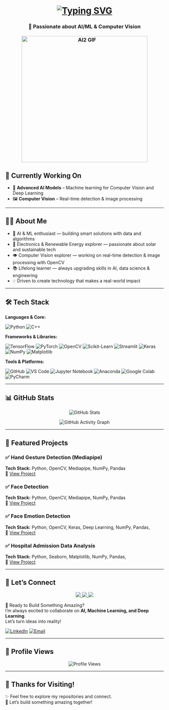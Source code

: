 # <h1 align="center"> [![Typing SVG](https://readme-typing-svg.demolab.com?font=Fira+Code&weight=500&size=32&pause=1000&color=00CCFF&center=true&vCenter=true&width=435&lines=Hi%2C+I+am+Manaal+Khan;AI%2FML+Enthusiast;Deep+Learning;Computer+Vision)](https://git.io/typing-svg)

<h3 align="center"> 🤖 Passionate about AI/ML & Computer Vision <br><br>


<img src="ai2.gif" alt="AI2 GIF" width="400"/>


## 🔭 Currently Working On
- 🤖 **Advanced AI Models** – Machine learning for Computer Vision and Deep Learning 
- 🖼 **Computer Vision** – Real-time detection & image processing  

---

## 👨‍💻 About Me
- 🤖 AI & ML enthusiast — building smart solutions with data and algorithms
- 🔋 Electronics & Renewable Energy explorer — passionate about solar and sustainable tech
- 👁️ Computer Vision explorer — working on real-time detection & image processing with OpenCV   
- 📚 Lifelong learner — always upgrading skills in AI, data science & engineering  
- 💡 Driven to create technology that makes a real-world impact  

---

## 🛠️ Tech Stack  

**Languages & Core:**  

![Python](https://img.shields.io/badge/Python-3670A0?style=for-the-badge&logo=python&logoColor=ffdd54) ![C++](https://img.shields.io/badge/C++-00599C?style=for-the-badge&logo=cplusplus&logoColor=white)  

**Frameworks & Libraries:**  

![TensorFlow](https://img.shields.io/badge/TensorFlow-FF6F00?style=for-the-badge&logo=tensorflow&logoColor=white) ![PyTorch](https://img.shields.io/badge/PyTorch-EE4C2C?style=for-the-badge&logo=pytorch&logoColor=white) ![OpenCV](https://img.shields.io/badge/OpenCV-27338e?style=for-the-badge&logo=opencv&logoColor=white) ![Scikit-Learn](https://img.shields.io/badge/Scikit--Learn-F7931E?style=for-the-badge&logo=scikit-learn&logoColor=white) ![Streamlit](https://img.shields.io/badge/Streamlit-FF4B4B?style=for-the-badge&logo=streamlit&logoColor=white) ![Keras](https://img.shields.io/badge/Keras-D00000?style=for-the-badge&logo=keras&logoColor=white) ![NumPy](https://img.shields.io/badge/NumPy-013243?style=for-the-badge&logo=numpy&logoColor=white) ![Matplotlib](https://img.shields.io/badge/Matplotlib-11557c?style=for-the-badge&logo=plotly&logoColor=white) 

**Tools & Platforms:**  

![GitHub](https://img.shields.io/badge/GitHub-100000?style=for-the-badge&logo=github&logoColor=white) ![VS Code](https://img.shields.io/badge/VSCode-0078d7?style=for-the-badge&logo=visual-studio-code&logoColor=white) ![Jupyter Notebook](https://img.shields.io/badge/Jupyter%20Notebook-F37626?style=for-the-badge&logo=jupyter&logoColor=white) ![Anaconda](https://img.shields.io/badge/Anaconda-44A833?style=for-the-badge&logo=anaconda&logoColor=white) ![Google Colab](https://img.shields.io/badge/Google%20Colab-F9AB00?style=for-the-badge&logo=googlecolab&logoColor=white) ![PyCharm](https://img.shields.io/badge/PyCharm-000000?style=for-the-badge&logo=pycharm&logoColor=white)


---

## 📊 GitHub Stats  

<p align="center">
  <img src="https://github-readme-stats.vercel.app/api?username=kmanaal&show_icons=true&theme=radical" alt="GitHub Stats" />
</p>


<p align="center">
  <img src="https://github-readme-activity-graph.vercel.app/graph?username=kmanaal&theme=react-dark" alt="GitHub Activity Graph" />
</p>

---

## 🚀 Featured Projects  

### ✅ Hand Gesture Detection (Mediapipe)  
**Tech Stack:** Python, OpenCV, Mediapipe, NumPy, Pandas  
🔗 [View Project](https://github.com/Kmanaal/Gesture_controlled)  


### ✅ Face Detection  
**Tech Stack:** Python, OpenCV, Mediapipe, NumPy, Pandas <br>
🔗 [View Project](https://github.com/Kmanaal/Face_detection) 


### ✅ Face Emotion Detection  
**Tech Stack:** Python, OpenCV, Keras, Deep Learning, NumPy, Pandas, <br>
🔗 [View Project](https://github.com/Kmanaal/Face_emotion_detection) 


### ✅ Hospital Admission Data Analysis  
**Tech Stack:** Python, Seaborn, Matplotlib, NumPy, Pandas, <br>
🔗 [View Project](https://github.com/Kmanaal/Hospital_admission_DA) 

---

## 🤝 Let’s Connect  

<p align="center">
  <a href="mailto:kmanaal2070@gmail.com">
    <img src="https://img.shields.io/badge/Gmail-D14836?style=for-the-badge&logo=gmail&logoColor=white" />
  </a>
  <a href="https://www.linkedin.com/in/manaal-khan-b2b068253/">
    <img src="https://img.shields.io/badge/LinkedIn-0077B5?style=for-the-badge&logo=linkedin&logoColor=white" />
  </a>
  <a href="https://github.com/Kmanaal">
    <img src="https://img.shields.io/badge/GitHub-100000?style=for-the-badge&logo=github&logoColor=white" />
  </a>

💬 Ready to Build Something Amazing?  
I’m always excited to collaborate on **AI, Machine Learning, and Deep Learning**.  
Let’s turn ideas into reality!  

[![LinkedIn](https://img.shields.io/badge/LinkedIn-Connect-blue?style=for-the-badge&logo=linkedin)](https://www.linkedin.com/in/manaal-khan-b2b068253/) [![Email](https://img.shields.io/badge/Email-ContactMe-red?style=for-the-badge&logo=gmail)](mailto:kmanaal2070@gmail.com)  

---

## 👀 Profile Views  

<p align="center">
  <img src="https://komarev.com/ghpvc/?username=Kmanaal&color=blue" alt="Profile Views" />
</p>

---

## 🙏 Thanks for Visiting!  

✨ Feel free to explore my repositories and connect.  
🚀 Let’s build something amazing together!  
